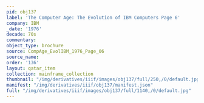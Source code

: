 ```yaml
---
pid: obj137
label: 'The Computer Age: The Evolution of IBM Computers Page 6'
company: IBM
_date: '1976'
decade: 70s
commentary:
object_type: brochure
source: CompAge_EvolIBM_1976_Page_06
source_name:
order: '136'
layout: qatar_item
collection: mainframe_collection
thumbnail: "/img/derivatives/iiif/images/obj137/full/250,/0/default.jpg"
manifest: "/img/derivatives/iiif/obj137/manifest.json"
full: "/img/derivatives/iiif/images/obj137/full/1140,/0/default.jpg"
---
```

